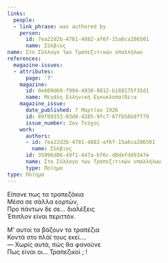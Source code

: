 ```yaml
---
links:
  people:
  - link_phrase: was authored by
    person:
      id: 7ea22d2b-4781-4882-af6f-15a6ca286501
      name: Σύλβιος
name: Στο Σύλλογο των Τραπεζιτικών υπαλλήλων
references:
  magazine-issues:
  - attributes:
      page: '7'
    magazine:
      id: 0e609d69-f994-4930-8812-b188175f35d1
      name: Μεγάλη Ελληνική Εγκυκλοπαίδεια
    magazine_issue:
      date_published: 7 Μαρτίου 1926
      id: 89f09153-83d8-4285-9fc7-67fb56b8ff79
      issue_number: 2ον Τεύχος
    work:
      authors:
      - id: 7ea22d2b-4781-4882-af6f-15a6ca286501
        name: Σύλβιος
      id: 35996d86-49f1-447a-bf6c-d0defdd9347e
      name: Στο Σύλλογο των Τραπεζιτικών υπαλλήλων
      type: Ποίημα
type: Ποίημα
---
```


<p>Είπανε πως τα τραπεζάκια<br>
Μέσα σε σάλλα εορτών,<br>
Προ πάντων δε σε... διαλέξεις<br>
Έπιπλον είναι περιττόν.<br></p>

<p>Μ' αυτοί τα βάζουν τα τραπέζια<br>
Κοντά στο πλάϊ τους εκεί....<br>
&mdash; Χωρίς αυτά, πώς θα φανούνε<br>
Πως είναι οι... Τραπεζικοί ; !<br></p>

